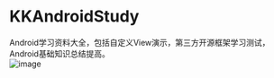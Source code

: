 # KKAndroidStudy
Android学习资料大全，包括自定义View演示，第三方开源框架学习测试，Android基础知识总结提高。  
![image](https://github.com/android-shiyan/KKAndroidStudy/blob/master/screenshots/one.png?raw=true) 
